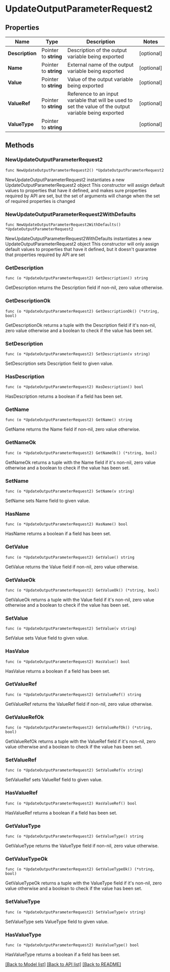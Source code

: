 # UpdateOutputParameterRequest2

## Properties

Name | Type | Description | Notes
------------ | ------------- | ------------- | -------------
**Description** | Pointer to **string** | Description of the output variable being exported | [optional] 
**Name** | Pointer to **string** | External name of the output variable being exported | [optional] 
**Value** | Pointer to **string** | Value of the output variable being exported | [optional] 
**ValueRef** | Pointer to **string** | Reference to an input variable that will be used to set the value of the output variable being exported | [optional] 
**ValueType** | Pointer to **string** |  | [optional] 

## Methods

### NewUpdateOutputParameterRequest2

`func NewUpdateOutputParameterRequest2() *UpdateOutputParameterRequest2`

NewUpdateOutputParameterRequest2 instantiates a new UpdateOutputParameterRequest2 object
This constructor will assign default values to properties that have it defined,
and makes sure properties required by API are set, but the set of arguments
will change when the set of required properties is changed

### NewUpdateOutputParameterRequest2WithDefaults

`func NewUpdateOutputParameterRequest2WithDefaults() *UpdateOutputParameterRequest2`

NewUpdateOutputParameterRequest2WithDefaults instantiates a new UpdateOutputParameterRequest2 object
This constructor will only assign default values to properties that have it defined,
but it doesn't guarantee that properties required by API are set

### GetDescription

`func (o *UpdateOutputParameterRequest2) GetDescription() string`

GetDescription returns the Description field if non-nil, zero value otherwise.

### GetDescriptionOk

`func (o *UpdateOutputParameterRequest2) GetDescriptionOk() (*string, bool)`

GetDescriptionOk returns a tuple with the Description field if it's non-nil, zero value otherwise
and a boolean to check if the value has been set.

### SetDescription

`func (o *UpdateOutputParameterRequest2) SetDescription(v string)`

SetDescription sets Description field to given value.

### HasDescription

`func (o *UpdateOutputParameterRequest2) HasDescription() bool`

HasDescription returns a boolean if a field has been set.

### GetName

`func (o *UpdateOutputParameterRequest2) GetName() string`

GetName returns the Name field if non-nil, zero value otherwise.

### GetNameOk

`func (o *UpdateOutputParameterRequest2) GetNameOk() (*string, bool)`

GetNameOk returns a tuple with the Name field if it's non-nil, zero value otherwise
and a boolean to check if the value has been set.

### SetName

`func (o *UpdateOutputParameterRequest2) SetName(v string)`

SetName sets Name field to given value.

### HasName

`func (o *UpdateOutputParameterRequest2) HasName() bool`

HasName returns a boolean if a field has been set.

### GetValue

`func (o *UpdateOutputParameterRequest2) GetValue() string`

GetValue returns the Value field if non-nil, zero value otherwise.

### GetValueOk

`func (o *UpdateOutputParameterRequest2) GetValueOk() (*string, bool)`

GetValueOk returns a tuple with the Value field if it's non-nil, zero value otherwise
and a boolean to check if the value has been set.

### SetValue

`func (o *UpdateOutputParameterRequest2) SetValue(v string)`

SetValue sets Value field to given value.

### HasValue

`func (o *UpdateOutputParameterRequest2) HasValue() bool`

HasValue returns a boolean if a field has been set.

### GetValueRef

`func (o *UpdateOutputParameterRequest2) GetValueRef() string`

GetValueRef returns the ValueRef field if non-nil, zero value otherwise.

### GetValueRefOk

`func (o *UpdateOutputParameterRequest2) GetValueRefOk() (*string, bool)`

GetValueRefOk returns a tuple with the ValueRef field if it's non-nil, zero value otherwise
and a boolean to check if the value has been set.

### SetValueRef

`func (o *UpdateOutputParameterRequest2) SetValueRef(v string)`

SetValueRef sets ValueRef field to given value.

### HasValueRef

`func (o *UpdateOutputParameterRequest2) HasValueRef() bool`

HasValueRef returns a boolean if a field has been set.

### GetValueType

`func (o *UpdateOutputParameterRequest2) GetValueType() string`

GetValueType returns the ValueType field if non-nil, zero value otherwise.

### GetValueTypeOk

`func (o *UpdateOutputParameterRequest2) GetValueTypeOk() (*string, bool)`

GetValueTypeOk returns a tuple with the ValueType field if it's non-nil, zero value otherwise
and a boolean to check if the value has been set.

### SetValueType

`func (o *UpdateOutputParameterRequest2) SetValueType(v string)`

SetValueType sets ValueType field to given value.

### HasValueType

`func (o *UpdateOutputParameterRequest2) HasValueType() bool`

HasValueType returns a boolean if a field has been set.


[[Back to Model list]](../README.md#documentation-for-models) [[Back to API list]](../README.md#documentation-for-api-endpoints) [[Back to README]](../README.md)


